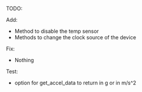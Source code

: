 TODO:

Add:
- Method to disable the temp sensor
- Methods to change the clock source of the device

Fix:
- Nothing

Test:
- option for get_accel_data to return in g or in m/s^2